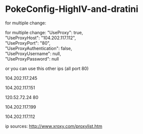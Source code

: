 # PokeConfig-HighIV-and-dratini
for multiple change:

for multiple change: 
"UseProxy": true,   
"UseProxyHost": "104.202.117.112",   
"UseProxyPort": "80",   
"UseProxyAuthentication": false,   
"UseProxyUsername": null,   
"UseProxyPassword": null  

or you can use this other ips (all port 80)

104.202.117.245  

104.202.117.151

120.52.72.24 80

104.202.117.199 

104.202.117.112

ip sources: http://www.xroxy.com/proxylist.htm

